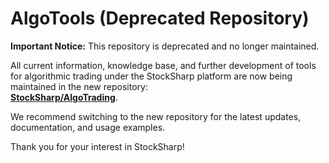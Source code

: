 # AlgoTools (Deprecated Repository)

**Important Notice:** This repository is deprecated and no longer maintained.

All current information, knowledge base, and further development of tools for algorithmic trading under the StockSharp platform are now being maintained in the new repository:  
[**StockSharp/AlgoTrading**](https://github.com/StockSharp/AlgoTrading).

We recommend switching to the new repository for the latest updates, documentation, and usage examples.

Thank you for your interest in StockSharp!
